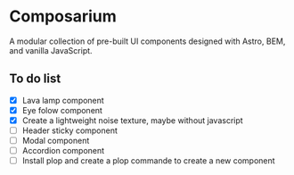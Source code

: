 # Composarium

A modular collection of pre-built UI components designed with Astro, BEM, and vanilla JavaScript.

## To do list
- [x] Lava lamp component
- [x] Eye folow component
- [x] Create a lightweight noise texture, maybe without javascript
- [ ] Header sticky component
- [ ] Modal component
- [ ] Accordion component
- [ ] Install plop and create a plop commande to create a new component